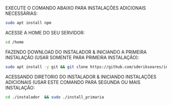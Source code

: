 EXECUTE O COMANDO ABAIXO PARA INSTALAÇÕES ADICIONAIS NECESSÁRIAS:
```bash
sudo apt install npm
```

ACESSE A HOME DO SEU SERVIDOR:
```bash
cd /home
```

FAZENDO DOWNLOAD DO INSTALADOR & INICIANDO A PRIMEIRA INSTALAÇÃO (USAR SOMENTE PARA PRIMEIRA INSTALAÇÃO):
```bash
sudo apt install -y git && git clone https://github.com/sderiksoares/instalador.git instalador && sudo chmod -R 777 instalador  && cd instalador  && sudo ./install_primaria
```

ACESSANDO DIRETORIO DO INSTALADOR & INICIANDO INSTALAÇÕES ADICIONAIS (USAR ESTE COMANDO PARA SEGUNDA OU MAIS INSTALAÇÃO:
```bash
cd ./instalador  && sudo ./install_primaria
```

